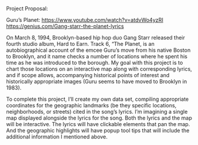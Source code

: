Project Proposal:

Guru’s Planet:
https://www.youtube.com/watch?v=atdvWo4yzRI
https://genius.com/Gang-starr-the-planet-lyrics 

On March 8, 1994, Brooklyn-based hip hop duo Gang Starr released their fourth studio album, Hard to Earn. Track 6, “The Planet, is an autobiographical account of the emcee Guru’s move from his native Boston to  Brooklyn, and it name checks a number of locations where he spent his time as he was introduced to the borough. My goal with this project is to chart those locations on an interactive map along with corresponding lyrics, and if scope allows, accompanying historical points of interest and historically appropriate images (Guru seems to have moved to Brooklyn in 1983).

To complete this project, I’ll create my own data set, compiling appropriate coordinates for the geographic landmarks (be they specific locations, neighborhoods, or streets) cited in the song’s lyrics. I’m imagining a single map displayed alongside the lyrics for the song. Both the lyrics and the map will be interactive. The lyrics will have clickable elements that pan the map. And the geographic highlights will have popup tool tips that will include the additional information I mentioned above.   
